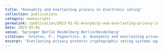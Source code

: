 ```yaml
---
title: "Anonymity and everlasting privacy in electronic voting"
collection: publications
category: manuscripts
permalink: /publication/2023-01-01-Anonymity-and-everlasting-privacy-in-electronic-voting
date: 2023-01-01
venue: 'Springer Berlin Heidelberg Berlin/Heidelberg'
citation: 'Grontas, P., Pagourtzis, A. Anonymity and everlasting privacy in electronic voting. Int. J. Inf. Secur. 22, 819–832 (2023). https://doi.org/10.1007/s10207-023-00666-2'
excerpt: 'Everlasting privacy protects cryptographic voting systems against the weakening of intractability assumptions on which they may be based. We find that everlasting privacy can be obtained from protocols that do not require trust in the election talliers for privacy, as long as they are accompanied by anonymous casting. To this end, we define a novel model to analyze such schemes. We draw inspiration from the de facto standard framework for ballot privacy, BPRIV. We then extend to account for everlasting privacy. Our work differs from related attempts, which only consider everlasting privacy in the context of publicly available data. Our model is fine-grained, since it also considers the level of data leakage from the various components of an election system. We evaluate our definitions by applying our models to two protocols, each representing an important paradigm for building e-voting schemes.
---
```

